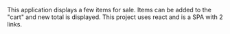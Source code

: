 
This application displays a few items for sale. Items can be added to the "cart" and new total is displayed. This project uses react and is a SPA with 2 links.
